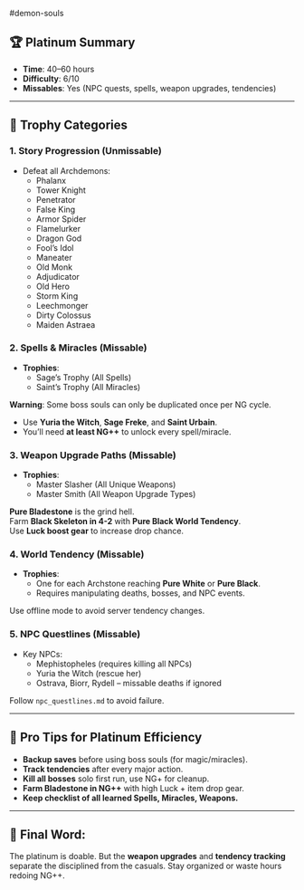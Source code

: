 #demon-souls
## 🏆 Platinum Summary
- **Time**: 40–60 hours  
- **Difficulty**: 6/10  
- **Missables**: Yes (NPC quests, spells, weapon upgrades, tendencies)

---

## 🧩 Trophy Categories

### 1. Story Progression (Unmissable)
- Defeat all Archdemons:
  - Phalanx
  - Tower Knight
  - Penetrator
  - False King
  - Armor Spider
  - Flamelurker
  - Dragon God
  - Fool’s Idol
  - Maneater
  - Old Monk
  - Adjudicator
  - Old Hero
  - Storm King
  - Leechmonger
  - Dirty Colossus
  - Maiden Astraea

### 2. Spells & Miracles (Missable)
- **Trophies**:
  - Sage’s Trophy (All Spells)
  - Saint’s Trophy (All Miracles)

**Warning**: Some boss souls can only be duplicated once per NG cycle.
- Use **Yuria the Witch**, **Sage Freke**, and **Saint Urbain**.
- You’ll need **at least NG++** to unlock every spell/miracle.

### 3. Weapon Upgrade Paths (Missable)
- **Trophies**:
  - Master Slasher (All Unique Weapons)
  - Master Smith (All Weapon Upgrade Types)

**Pure Bladestone** is the grind hell.  
Farm **Black Skeleton in 4-2** with **Pure Black World Tendency**.  
Use **Luck boost gear** to increase drop chance.

### 4. World Tendency (Missable)
- **Trophies**:
  - One for each Archstone reaching **Pure White** or **Pure Black**.
  - Requires manipulating deaths, bosses, and NPC events.

Use offline mode to avoid server tendency changes.

### 5. NPC Questlines (Missable)
- Key NPCs:
  - Mephistopheles (requires killing all NPCs)
  - Yuria the Witch (rescue her)
  - Ostrava, Biorr, Rydell – missable deaths if ignored

Follow `npc_questlines.md` to avoid failure.

---

## 🧠 Pro Tips for Platinum Efficiency

- **Backup saves** before using boss souls (for magic/miracles).
- **Track tendencies** after every major action.
- **Kill all bosses** solo first run, use NG+ for cleanup.
- **Farm Bladestone in NG++** with high Luck + item drop gear.
- **Keep checklist of all learned Spells, Miracles, Weapons.**

---

## 🥇 Final Word:
The platinum is doable. But the **weapon upgrades** and **tendency tracking** separate the disciplined from the casuals. Stay organized or waste hours redoing NG++.

